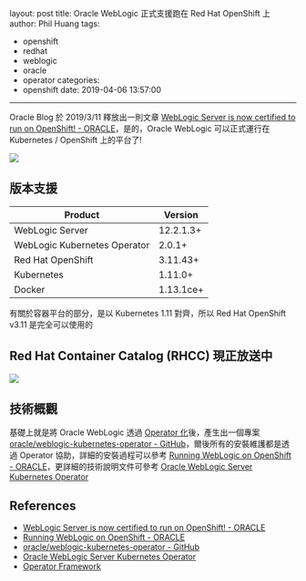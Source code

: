 layout: post
title: Oracle WebLogic 正式支援跑在 Red Hat OpenShift 上
author: Phil Huang
tags:
  - openshift
  - redhat
  - weblogic
  - oracle
  - operator
categories:
  - openshift
date: 2019-04-06 13:57:00
---
Oracle Blog 於 2019/3/11 釋放出一則文章 [WebLogic Server is now certified to run on OpenShift! - ORACLE][1]，是的，Oracle WebLogic 可以正式運行在 Kubernetes / OpenShift 上的平台了!

![](/images/weblogic.png)

<!--more-->

## 版本支援
Product | Version
---|---
WebLogic Server|12.2.1.3+
WebLogic Kubernetes Operator|2.0.1+
Red Hat OpenShift|3.11.43+
Kubernetes|1.11.0+
Docker|1.13.1ce+

有關於容器平台的部分，是以 Kubernetes 1.11 對齊，所以 Red Hat OpenShift v3.11 是完全可以使用的

## Red Hat Container Catalog (RHCC) 現正放送中

![](/images/weblogic-1.png)

## 技術概觀

基礎上就是將 Oracle WebLogic 透過 [Operator 化][5]後，產生出一個專案 [oracle/weblogic-kubernetes-operator - GitHub][3]，爾後所有的安裝維護都是透過 Operator 協助，詳細的安裝過程可以參考 [Running WebLogic on OpenShift - ORACLE][2]，更詳細的技術說明文件可參考 [Oracle WebLogic Server Kubernetes Operator][4]


## References
- [WebLogic Server is now certified to run on OpenShift! - ORACLE][1]
- [Running WebLogic on OpenShift - ORACLE][2]
- [oracle/weblogic-kubernetes-operator - GitHub][3]
- [Oracle WebLogic Server Kubernetes Operator][4]
- [Operator Framework][5]

[1]: https://blogs.oracle.com/weblogicserver/weblogic-server-is-now-certified-to-run-on-openshift-v2
[2]: https://blogs.oracle.com/weblogicserver/running-weblogic-on-openshift
[3]: https://github.com/oracle/weblogic-kubernetes-operator
[4]: https://oracle.github.io/weblogic-kubernetes-operator/quickstart/
[5]: https://coreos.com/operators/